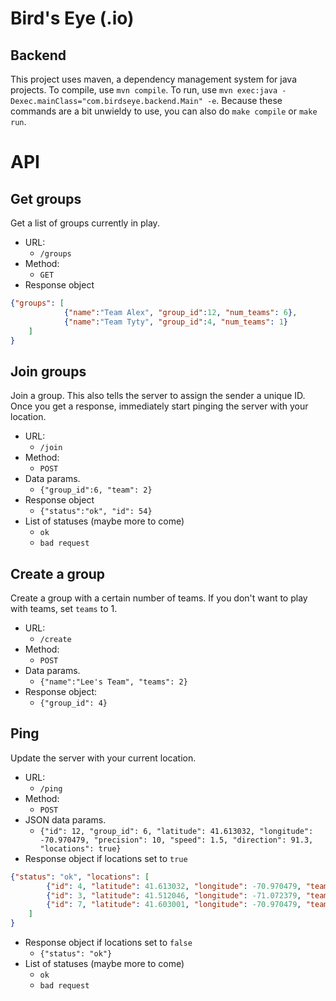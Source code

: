 # Bird's Eye (.io)
## Backend

This project uses maven, a dependency management system for java projects. To compile,
use `mvn compile`. To run, use `mvn exec:java -Dexec.mainClass="com.birdseye.backend.Main" -e`.
Because these commands are a bit unwieldy to use, you can also do `make compile` or `make run`.

# API

## Get groups

Get a list of groups currently in play.

- URL:
	- `/groups`
- Method:
	- `GET`
- Response object
```json
{"groups": [
			{"name":"Team Alex", "group_id":12, "num_teams": 6},
			{"name":"Team Tyty", "group_id":4, "num_teams": 1}
	]
}
```

## Join groups

Join a group. This also tells the server to assign the sender a unique ID. Once you get a response, immediately start pinging the server with your location.

- URL:
	- `/join`
- Method:
	- `POST`
- Data params.
	- `{"group_id":6, "team": 2}`
- Response object
	- `{"status":"ok", "id": 54}`
- List of statuses (maybe more to come)
	- `ok`
	- `bad request`

## Create a group

Create a group with a certain number of teams. If you don't want to play with teams, set `teams` to 1.

- URL:
	- `/create`
- Method:
	- `POST`
- Data params.
	- `{"name":"Lee's Team", "teams": 2}`
- Response object:
	- `{"group_id": 4}`

## Ping

Update the server with your current location.

- URL:
	- `/ping`
- Method:
	- `POST`
- JSON data params.
	- `{"id": 12, "group_id": 6, "latitude": 41.613032, "longitude": -70.970479, "precision": 10, "speed": 1.5, "direction": 91.3, "locations": true}`
- Response object if locations set to `true`
```json
{"status": "ok", "locations": [
		{"id": 4, "latitude": 41.613032, "longitude": -70.970479, "team": 1},
		{"id": 3, "latitude": 41.512046, "longitude": -71.072379, "team": 2},
		{"id": 7, "latitude": 41.603001, "longitude": -70.970479, "team": 1}
	]
}
```
- Response object if locations set to `false`
	- `{"status": "ok"}`
- List of statuses (maybe more to come)
	- `ok`
	- `bad request`

